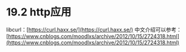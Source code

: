 # 19.2 http应用

libcurl：[https://curl.haxx.se/](https://curl.haxx.se/)
中文介绍可以参考：[https://www.cnblogs.com/moodlxs/archive/2012/10/15/2724318.html](https://www.cnblogs.com/moodlxs/archive/2012/10/15/2724318.html)
